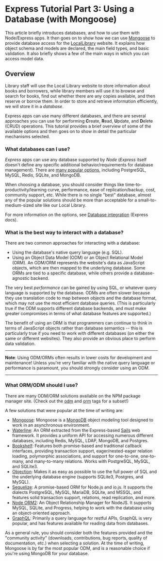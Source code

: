 # Express Tutorial Part 3: Using a Database (with Mongoose)

This article briefly introduces databases, and how to use them with Node/Express apps. It then goes on to show how we can use [Mongoose](https://mongoosejs.com/) to provide database access for the [LocalLibrary](https://github.com/AndrewSRea/My_Learning_Port/tree/main/JavaScript/Server-Side_Website_Programming/Express_Web_Framework/Express_Tutorial_Local_Library#express-tutorial-the-local-library-website) website. It explains how object schema and models are declared, the main field types, and basic validation. It also briefly shows a few of the main ways in which you can access model data.

## Overview

Library staff will use the Local Library website to store information about books and borrowers, while library members will use it to browse and search for books, find out whether there are any copies available, and then reserve or borrow them. In order to store and retrieve information efficiently, we will store it in a *database*.

Express apps can use many different databases, and there are several approaches you can use for performing **C**reate, **R**ead, **U**pdate, and **D**elete (CRUD) operations. This tutorial provides a brief overview of some of the available options and then goes on to show in detail the particular mechanisms selected.

### What databases can I use?

*Express* apps can use any database supported by *Node* (*Express* itself doesn't define any specific additional behavior/requirements for database management). There are [many popular options](https://expressjs.com/en/guide/database-integration.html), including PostgreSQL, MySQL, Redis, SQLite, and MongoDB.

When choosing a database, you should consider things like time-to-productivity/learning curve, performance, ease of replication/backup, cost, community support, etc. While there is no single "best" database, almost any of the popular solutions should be more than acceptable for a small-to-medium-sized site like our Local Library.

For more information on the options, see [Database integration](https://expressjs.com/en/guide/database-integration.html) (Express docs).

### What is the best way to interact with a database?

There are two common approaches for interacting with a database:

* Using the database's native query language (e.g. SQL).
* Using an Object Data Model (ODM) or an Object Relational Model (ORM). An ODM/ORM represents the website's data as JavaScript objects, which are then mapped to the underlying database. Some ORMs are tied to a specific database, while others provide a database-agnostic backend.

The very best *performance* can be gained by using SQL, or whatever query language is supported by the database. ODMs are often slower because they use translation code to map between objects and the database format, which may not use the most efficient database queries. (This is particularly true if the ODM supports different database backends, and must make greater compromises in terms of what database features are supported.)

The benefit of using an ORM is that programmers can continue to think in terms of JavaScript objects rather than database semantics -- this is particularly true if you need to work with different databases (on either the same or different websites). They also provide an obvious place to perform data validation.

<hr>

**Note**: Using ODM/ORMs often results in lower costs for development and maintenance! Unless you're very familiar with the native query language or performance is paramount, you should strongly consider using an ODM.

<hr>

### What ORM/ODM should I use?

There are many ODM/ORM solutions available on the NPM package manager site. (Check out the [odm](https://www.npmjs.com/search?q=keywords:odm) and [orm](https://www.npmjs.com/search?q=keywords:orm) tags for a subset!)

A few solutions that were popular at the time of writing are:

* [Mongoose](https://www.npmjs.com/package/mongoose): Mongoose is a [MongoDB](https://www.mongodb.com/) object modeling tool designed to work in an asynchronous environment.
* [Waterline](https://www.npmjs.com/package/waterline): An ORM extracted from the Express-based [Sails](https://sailsjs.com/) web framework. It provides a uniform API for accessing numerous different databases, including Redis, MySQL, LDAP, MongoDB, and Postgres.
* [Bookshelf](https://www.npmjs.com/package/bookshelf): Features both promise-based and traditional callback interfaces, providing transaction support, eager/nested-eager relation loading, polymorphic associations, and support for one-to-one, one-to-many, and many-to-many relations. Works with PostgreSQL, MySQL, and SQLite3.
* [Objection](https://www.npmjs.com/package/objection): Makes it as easy as possible to use the full power of SQL and the underlying database engine (supports SQLite3, Postgres, and MySQL).
* [Sequelize](https://www.npmjs.com/package/sequelize): A promise-based ORM for Node.js and io.js. It supports the dialects PostgreSQL, MySQL, MariaDB, SQLite, and MSSQL, and features solid transaction support, relations, read replication, and more.
* [Node ORM2](https://node-orm.readthedocs.io/en/latest/): An Object Relationship Manager for NodeJS. It supports MySQL, SQLite, and Progress, helping to work with the database using an object-oriented approach.
* [GraphQL](https://graphql.org/): Primarily a query language for restful APIs, GraphQL is very popular, and has features available for reading data from databases.

As a general rule, you should consider both the features provided and the "community activity" (downloads, contributions, bug reports, quality of documentation, etc.) when selecting a solution. At the time of writing, Mongoose is by far the most popular ODM, and is a reasonable choice if you're using MongoDB for your database.